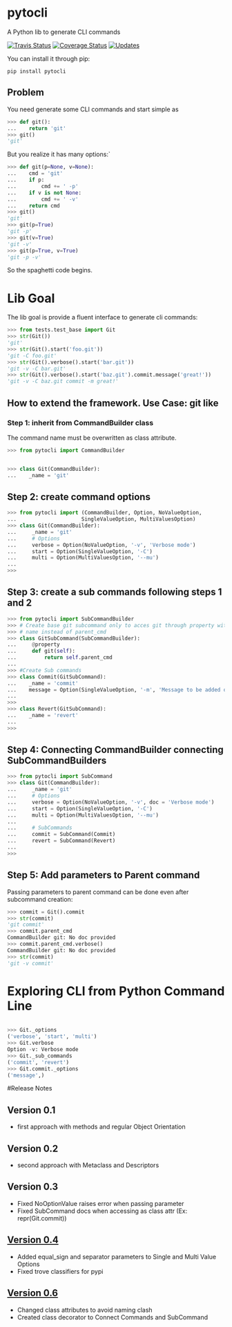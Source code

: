 # pytocli

A Python lib to generate CLI commands

[![Travis Status](https://travis-ci.org/renzon/pytocli.svg?branch=master)](https://travis-ci.org/renzon/pytocli)
[![Coverage Status](https://coveralls.io/repos/github/renzon/pytocli/badge.svg?branch=master)](https://coveralls.io/github/renzon/pytocli?branch=master)
[![Updates](https://pyup.io/repos/github/renzon/pytocli/shield.svg)](https://pyup.io/repos/github/renzon/pytocli/)

You can install it through pip:

```console
pip install pytocli
``` 
## Problem

You need generate some CLI commands and start simple as
```python
>>> def git():
...    return 'git'
>>> git()
'git'

```
But you realize it has many options:`

```python
>>> def git(p=None, v=None):
...    cmd = 'git' 
...    if p:
...        cmd += ' -p'
...    if v is not None:
...        cmd += ' -v'
...    return cmd
>>> git()
'git'
>>> git(p=True)
'git -p'
>>> git(v=True)
'git -v'
>>> git(p=True, v=True)
'git -p -v'

```
So the spaghetti code begins.

# Lib Goal

The lib goal is provide a fluent interface to generate cli commands:

```python
>>> from tests.test_base import Git
>>> str(Git())
'git'
>>> str(Git().start('foo.git'))
'git -C foo.git'
>>> str(Git().verbose().start('bar.git'))
'git -v -C bar.git'
>>> str(Git().verbose().start('baz.git').commit.message('great!'))
'git -v -C baz.git commit -m great!'

```

## How to extend the framework. Use Case: git like

### Step 1: inherit from CommandBuilder class

The command name must be overwritten as class attribute.
 
```python
>>> from pytocli import CommandBuilder


>>> class Git(CommandBuilder):
...    _name = 'git'

```

## Step 2: create command options
 
```python
>>> from pytocli import (CommandBuilder, Option, NoValueOption, 
...                     SingleValueOption, MultiValuesOption)
>>> class Git(CommandBuilder):
...     _name = 'git'
...     # Options
...     verbose = Option(NoValueOption, '-v', 'Verbose mode')
...     start = Option(SingleValueOption, '-C')
...     multi = Option(MultiValuesOption, '--mu')
...
>>>

```
## Step 3: create a sub commands following steps 1 and 2
 
```python
>>> from pytocli import SubCommandBuilder
>>> # Create base git subcommand only to acces git through property with same
>>> # name instead of parent_cmd 
>>> class GitSubCommand(SubCommandBuilder):
...     @property
...     def git(self):
...         return self.parent_cmd
...
>>> #Create Sub commands
>>> class Commit(GitSubCommand):
...    _name = 'commit'
...    message = Option(SingleValueOption, '-m', 'Message to be added on commit')
...
>>>
>>> class Revert(GitSubCommand):
...    _name = 'revert'
...
>>>

```

## Step 4: Connecting CommandBuilder connecting SubCommandBuilders
 
```python
>>> from pytocli import SubCommand
>>> class Git(CommandBuilder):
...     _name = 'git'
...     # Options
...     verbose = Option(NoValueOption, '-v', doc = 'Verbose mode')
...     start = Option(SingleValueOption, '-C')
...     multi = Option(MultiValuesOption, '--mu')
... 
...     # SubCommands
...     commit = SubCommand(Commit)
...     revert = SubCommand(Revert)
... 
>>>

```

## Step 5: Add parameters to Parent command

Passing parameters to parent command can be done even after subcommand creation:
 
```python
>>> commit = Git().commit
>>> str(commit)
'git commit'
>>> commit.parent_cmd
CommandBuilder git: No doc provided
>>> commit.parent_cmd.verbose()
CommandBuilder git: No doc provided
>>> str(commit)
'git -v commit'

```

# Exploring CLI from Python Command Line

```python

>>> Git._options
('verbose', 'start', 'multi')
>>> Git.verbose
Option -v: Verbose mode
>>> Git._sub_commands
('commit', 'revert')
>>> Git.commit._options
('message',)

```

#Release Notes

## Version 0.1
* first approach with methods and regular Object Orientation

## Version 0.2
* second approach with Metaclass and Descriptors

## Version 0.3
* Fixed NoOptionValue raises error when passing parameter
* Fixed SubCommand docs when accessing as class attr (Ex: repr(Git.commit))

## [Version 0.4](https://github.com/renzon/pytocli/milestone/1)
* Added equal_sign and separator parameters to Single and Multi Value Options
* Fixed trove classifiers for pypi

## [Version 0.6](https://github.com/renzon/pytocli/milestone/3)
* Changed class attributes to avoid naming clash
* Created class decorator to Connect Commands and SubCommand